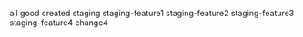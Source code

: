 all good
created staging
staging-feature1
staging-feature2
staging-feature3
staging-feature4
change4